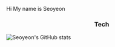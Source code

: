 Hi My name is Seoyeon 

<h3 align="center">Tech</h3>


![Seoyeon's GitHub stats](https://github-readme-stats.vercel.app/api?username=seoyeon0201&show_icons=true&theme=buefy)

